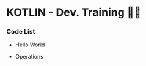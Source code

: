 # KOTLIN - Dev. Training  :man_technologist: # 

### Code List ##

- Hello World

- Operations

  

